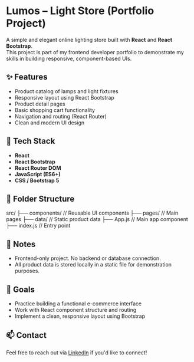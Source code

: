 # Lumos – Light Store (Portfolio Project)

A simple and elegant online lighting store built with **React** and **React Bootstrap**.  
This project is part of my frontend developer portfolio to demonstrate my skills in building responsive, component-based UIs.

## ✨ Features

- Product catalog of lamps and light fixtures
- Responsive layout using React Bootstrap
- Product detail pages
- Basic shopping cart functionality
- Navigation and routing (React Router)
- Clean and modern UI design

## 🔧 Tech Stack

- **React**
- **React Bootstrap**
- **React Router DOM**
- **JavaScript (ES6+)**
- **CSS / Bootstrap 5**

## 📁 Folder Structure

src/
├── components/     // Reusable UI components
├── pages/          // Main pages
├── data/           // Static product data
├── App.js          // Main app component
├── index.js        // Entry point

## 📝 Notes

- Frontend-only project. No backend or database connection.
- All product data is stored locally in a static file for demonstration purposes.

## 📌 Goals

- Practice building a functional e-commerce interface
- Work with React component structure and routing
- Implement a clean, responsive layout using Bootstrap

## 📫 Contact

Feel free to reach out via [LinkedIn](www.linkedin.com/in/yevheniia-lukianchykova) if you'd like to connect!